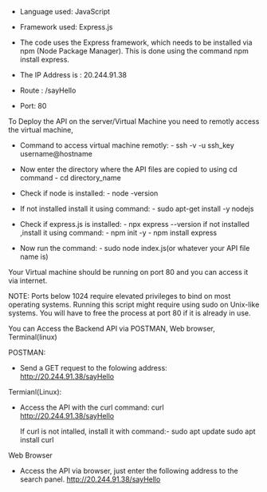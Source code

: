 - Language used: JavaScript
- Framework used: Express.js
- The code uses the Express framework, which needs to be installed via npm (Node Package Manager). This is done using the command npm install express.

- The IP Address is : 20.244.91.38
- Route : /sayHello
- Port: 80

To Deploy the API on the server/Virtual Machine you need to remotly access the virtual machine,
- Command to access virtual machine remotly: 
      - ssh -v -u ssh_key username@hostname
  
- Now enter the directory where the API files are copied to using cd command
      - cd directory_name
  
- Check if node is installed:
      - node -version
  
- If not installed install it using command:
      - sudo apt-get install -y nodejs
  
- Check if express.js is installed:
      - npx express --version
        if not installed ,install it using command:
              - npm init -y
              - npm install express
  
- Now run the command:
      - sudo node index.js(or whatever your API file name is)
  
Your Virtual machine should be running on port 80 and you can access it via internet.       

NOTE: Ports below 1024 require elevated privileges to bind on most operating systems. Running this script might require using sudo on Unix-like systems.
      You will have to free the process at port 80 if it is already in use.

You can Access the Backend API via POSTMAN, Web browser, Terminal(linux)

POSTMAN:
- Send a GET request to the folowing address:
    http://20.244.91.38/sayHello

Termianl(Linux):
- Access the API with the curl command:
    curl http://20.244.91.38/sayHello

  If curl is not intalled, install it with command:-
    sudo apt update
    sudo apt install curl

Web Browser
- Access the API via browser, just enter the following address to the search panel.
    http://20.244.91.38/sayHello
